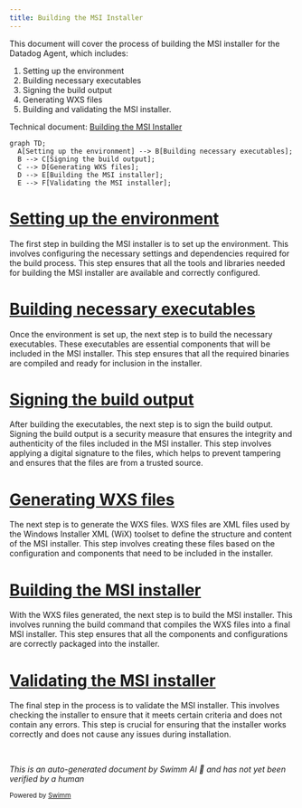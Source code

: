 ```yaml
---
title: Building the MSI Installer
---
```

This document will cover the process of building the MSI installer for the Datadog Agent, which includes:

1. Setting up the environment
2. Building necessary executables
3. Signing the build output
4. Generating WXS files
5. Building and validating the MSI installer.

Technical document: <SwmLink doc-title="Building the MSI Installer">[Building the MSI Installer](/.swm/building-the-msi-installer.6kzro17u.sw.md)</SwmLink>

```mermaid
graph TD;
  A[Setting up the environment] --> B[Building necessary executables];
  B --> C[Signing the build output];
  C --> D[Generating WXS files];
  D --> E[Building the MSI installer];
  E --> F[Validating the MSI installer];
```

# [Setting up the environment](https://app.swimm.io/repos/Z2l0aHViJTNBJTNBZGF0YWRvZy1hZ2VudCUzQSUzQVN3aW1tLURlbW8=/docs/6kzro17u#setting-up-the-environment)

The first step in building the MSI installer is to set up the environment. This involves configuring the necessary settings and dependencies required for the build process. This step ensures that all the tools and libraries needed for building the MSI installer are available and correctly configured.

# [Building necessary executables](https://app.swimm.io/repos/Z2l0aHViJTNBJTNBZGF0YWRvZy1hZ2VudCUzQSUzQVN3aW1tLURlbW8=/docs/6kzro17u#building-necessary-executables)

Once the environment is set up, the next step is to build the necessary executables. These executables are essential components that will be included in the MSI installer. This step ensures that all the required binaries are compiled and ready for inclusion in the installer.

# [Signing the build output](https://app.swimm.io/repos/Z2l0aHViJTNBJTNBZGF0YWRvZy1hZ2VudCUzQSUzQVN3aW1tLURlbW8=/docs/6kzro17u#signing-the-build-output)

After building the executables, the next step is to sign the build output. Signing the build output is a security measure that ensures the integrity and authenticity of the files included in the MSI installer. This step involves applying a digital signature to the files, which helps to prevent tampering and ensures that the files are from a trusted source.

# [Generating WXS files](https://app.swimm.io/repos/Z2l0aHViJTNBJTNBZGF0YWRvZy1hZ2VudCUzQSUzQVN3aW1tLURlbW8=/docs/6kzro17u#generating-wxs-files)

The next step is to generate the WXS files. WXS files are XML files used by the Windows Installer XML (WiX) toolset to define the structure and content of the MSI installer. This step involves creating these files based on the configuration and components that need to be included in the installer.

# [Building the MSI installer](https://app.swimm.io/repos/Z2l0aHViJTNBJTNBZGF0YWRvZy1hZ2VudCUzQSUzQVN3aW1tLURlbW8=/docs/6kzro17u#building-the-msi-installer)

With the WXS files generated, the next step is to build the MSI installer. This involves running the build command that compiles the WXS files into a final MSI installer. This step ensures that all the components and configurations are correctly packaged into the installer.

# [Validating the MSI installer](https://app.swimm.io/repos/Z2l0aHViJTNBJTNBZGF0YWRvZy1hZ2VudCUzQSUzQVN3aW1tLURlbW8=/docs/6kzro17u#validating-the-msi-installer)

The final step in the process is to validate the MSI installer. This involves checking the installer to ensure that it meets certain criteria and does not contain any errors. This step is crucial for ensuring that the installer works correctly and does not cause any issues during installation.

&nbsp;

*This is an auto-generated document by Swimm AI 🌊 and has not yet been verified by a human*

<SwmMeta version="3.0.0" repo-id="Z2l0aHViJTNBJTNBZGF0YWRvZy1hZ2VudCUzQSUzQVN3aW1tLURlbW8=" repo-name="datadog-agent"><sup>Powered by [Swimm](/)</sup></SwmMeta>
